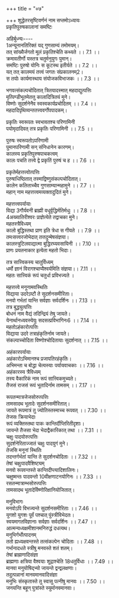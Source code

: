 +++
title = "०७"

+++
शुद्धेतरसृष्टिवर्णनं नाम सप्तमोऽध्यायः  
प्रकृतिपुरुषकालानां समष्टिः  
  
अहिर्बुध्न्यः----  
1अन्यूनानतिरिक्तं यद् गुणसाम्यं तमोमयम्।  
तत् सांख्यैर्जगतो मूलं प्रकृतिश्चेति कथ्यते ।। 7.1 ।।  
क्रमावतीर्णो यस्तत्र चतुर्मनुयुगः पुमान्।  
समष्टिः पुरुषो योनिः स कूटस्थ इतीर्यते ।। 7.2 ।।  
यत् तत् कालमयं तत्त्वं जगतः संप्रकालनम्2।  
स तयोः कार्यमास्थाय संयोजकविभाजकः ।। 7.3 ।।  
  
भगवत्संकल्पचोदितात् त्रितयादस्मात् महदाद्युत्पत्तिः  
मृत्पिण्डीभूतमेतत्तु कालादित्रितयं मुने।  
विष्णोः सुदर्शनेनैव स्वस्वकार्यप्रचोदितम् ।। 7.4 ।।  
महदादिपृथिव्यन्ततत्त्ववर्गोपपादकम्।  
  
प्रकृतिः स्वरूपतः स्वभावतश्च परिणामिनी  
पयोमृदादिवत् तत्र प्रकृतिः परिणामिनी ।। 7.5 ।।  

[^1]: अथ न्यूनातिरिक्तम् A B C E F; अथ मानातिरिक्तम् J  

[^2]: संप्रकारणम् J  
  
पुरुषः स्वरूपतोऽपरिणामी  
पुमानपरिणामी सन् संनिधानेन कारणम्।  
कालस्य प्रकृतिपुरुषपाचकत्वम्  
कालः पचति तत्त्वे द्वे प्रकृतिं पुरुषं च ह ।। 7.6 ।।  
  
प्रकृतेर्महत्तत्त्वोत्पत्तिः  
पुरुषाधिष्ठितात् तस्माद्विष्णुसंकल्पचोदितात्।  
कालेन कलिताच्चैव गुणसाम्यान्महामुने ।। 7.7 ।।  
महान् नाम महत्तत्त्वमव्यक्तादुदितं मुने।  
  
महत्तत्त्वपर्यायाः  
विद्या 3गौर्यवनी ब्राह्मी वधूर्वृद्धिर्मतिर्मधुः ।। 7.8 ।।  
4अख्यातिरीश्वरः प्राज्ञेत्येते तद्वाचका मुने।  
महतस्त्रैविध्यम्  
कालो बुद्धिस्तथा प्राण इति त्रेधा स गीयते ।। 7.9 ।।  
तमःसत्त्वरजोभेदात् तत्तदुन्मेषसंज्ञया।  
कालस्त्रुटिलवाद्यात्मा बुद्धिरघ्यवसायिनी ।। 7.10 ।।  
प्राणः प्रयतनाकार इत्येता महतो भिदाः।  
  
तत्र सात्त्विकस्य चातुर्विध्यम्  
धर्मो ज्ञानं विरागश्चाप्यैश्वर्यमिति संज्ञया।। 7.11 ।।  
महतः सात्त्विकं रूपं चतुर्धा प्रविभज्यते ।  

[^3]: गौर्युवती ब्रह्मा D.  

[^4]: इदमर्धं सर्वत्रैवमेव पठ्यते  
तामसस्यापि चातुर्विध्यम्  
5अधर्माज्ञानावैराग्यमनैश्वर्यं च तामसम् ।। 7.12 ।।  
  
महत्तत्त्वे मनूनामवस्थितिः  
विद्याया उदरेऽष्टौ ते सुदर्शनसमीरिताः।  
मनवो गर्भतां यान्ति सर्वज्ञाः सर्वदर्शिनः ।। 7.13 ।।  
तत्र बुद्ध्युत्पत्तिः  
बोधनं नाम वैद्यं तदिन्द्रियं तेषु जायते।  
येनार्थानध्यवस्येयुः सदसत्प्रविभागिनः6 ।। 7.14 ।।  
महतोऽहंकारोत्पत्तिः  
विद्याया उदरे तत्राहंकृतिर्नाम जायते।  
संकल्पाच्चोदिता विष्णोश्चोदितायाः सुदर्शनात् ।। 7.15 ।।  
  
अहंकारपर्यायाः  
अहंकारोऽभिमानश्च प्रजापतिरहंकृतिः।  
अभिमन्ता च बोद्धा चेत्यस्याः पर्यायवाचकाः ।। 7.16 ।।  
अहंकारस्य त्रैविध्यम्  
तस्य वैकारिकं नाम रूपं सात्त्विकमुच्यते।  
तैजसं राजसं रूपं भूतादिर्नाम तामसम् ।। 7.17 ।।  

[^5]: अधर्माज्ञानसामान्यम् D.  

[^6]: प्रविभागतः D.J.  
अहंकारस्य रूपभेदाः  
कामः क्रोधश्च लोभश्च मानश्चावमतिस्तृषा।  
इत्यहंकृतिरूपाणि दर्शितानि 7मुने तव ।। 7.18 ।।  
अहंकारे मनूनामवस्थितिः  
नानाविभवयुक्तायामुत्पन्नायामहंकृतौ।  
तदन्तर्गर्भमायाति मनूनां तच्चतुर्युगम् ।। 7.19 ।।  
अहंकारात् मनउत्पत्तिः  
सुदर्शनेरितं विष्णोराहंकारिकमिन्द्रियम्।  
मनो नाम मनूनां तज्जायते चिन्तनात्मकम् ।। 7.20 ।।  
मनस्वी बुद्धिमांश्चापि गर्भो मनुमयस्तथा।  
भूतादेः शब्दतन्मात्रोत्पत्तिः  
भूतादेः शब्दतन्मात्रं तामसादथ जायते ।। 7.21 ।।  
तस्मादाकाशोत्पत्तिः  
वियच्च शब्दतन्मात्राज्जायते शब्दलक्षणम्।  
आकाशस्य गुणकर्मणी  
शब्दैकगुणमाकाशमवकाशप्रदायि च ।। 7.22 ।।  
आकाशे मनूनां स्थितिः  
तदन्तर्गर्भतां यान्ति विष्णुसंकल्पचोदिताः।  

[^7]: महामुने D.  
मनवोऽष्टौ महाबुद्दे तदा वैकारिकात् पुनः ।। 7.23 ।।  
श्रोत्रवाचोरुत्पत्तिः  
श्रोत्रं वागिति विज्ञानकर्मेन्द्रिययुगं मुने।  
समीक्षयैव देवस्य मनुषु प्रतिजायते ।। 7.24 ।।  
मनूनां तद्वैशिष्ट्यम्  
श्रोत्रवानथ वाग्मी च गर्भो मनुमयस्तथा।  
अथ स्पर्शतन्मात्रोत्पत्तिः  
सुदर्शनेरिताद्विष्णोर्भूतादेः स्पर्शमात्रकम् ।। 7.25 ।।  
तस्माद्वायूत्पत्तिः  
जायते स्पर्शवान् वायुस्तस्मादपि च जायते।  
वायोः क्रियाभेदाः  
शोषणं 8प्रेरणं चेष्टा व्यूहनं च समूहनम्।। 7.26 ।।  
क्रियाभेदा इमे तस्माज्जायन्ते वायुतो मुने।  
त्वक्पाण्योरुत्पत्तिः  
वैकारिकादहंकारात् त्वक्पाणिद्वितयं मुने ।। 7.27 ।।  
ज्ञानकर्मेन्द्रियद्वन्द्वं संकल्पात् तस्य जायते।  
वायौ मनूनां स्थितिः  
तदन्तर्गर्भतां याति तदा मनुमयः पुमान् ।। 7.28 ।।  

[^8]: पोषणम् A B C E F J  
तेषां त्वक्पाणिवैशिष्ट्यम्  
चेष्टमानस्तदा गर्भो विष्णुसंकल्पचोदितः।  
त्वक्पाणिद्वयवानासीत् 9स्पर्शादानादिसिद्धये ।। 7.29 ।।  
  
रूपतन्मात्रजेजसोरुत्पत्तिः  
तामसादथ भूतादेः सुदर्शनसमीरितात्।  
जायते रूपमात्रं तु ज्योतिस्तस्माच्च रूपवत् ।। 7.30 ।।  
तेजसः क्रियाभेदाः  
रूपं व्यक्तिस्तथा पाकः कान्तिर्दीप्तिरितीदृशाः।  
जायन्ते तैजसा भेदा भेदाद्वैकारिकात् तथा ।। 7.31 ।।  
चक्षुः पादयोरुत्पत्तिः  
सुदर्शनेरिताज्जातं चक्षुः पादयुगं मुने।  
तेजसि मनूनां स्थितिः  
तदन्तर्गर्भतां यान्ति ते सुदर्शनचोदिताः ।। 7.32 ।।  
तेषां चक्षुःपादवैशिष्ट्यम्  
मनवो रूपवन्तस्ते कान्तिदीप्त्यादिशालिनः।  
चक्षुष्मन्तः पादवन्तो 10वीक्षणाटनयोगिनः ।। 7.33 ।।  
रसतन्मात्राम्भसोरुत्पत्तिः  
तामसादथ भूतादेर्विष्णोरिक्षानियोजितात्।  

[^9]: स्पर्शदानादि A B C D.  

[^10]: वीक्षणायन E.J.  
जायते रसमात्रं तु जायन्तेऽम्भांसि वै ततः ।। 7.34 ।।  
तत्क्रियाभेदाः  
जायन्तेऽथ गुणास्तेषां रसस्नेहद्रवादयः।  
रसनोपस्थेन्द्रियोत्पत्तिः  
अथ वैकारिकात् तस्माद् विष्णुसंकल्पचोदितात् ।। 7.35 ।।  
रसनोपस्थमित्येतज्जायते11 दृक्क्रियात्मकम्।  
अप्सु मनूनां स्थितिः  
तदन्तर्गर्भतां यान्ति विष्णुसंकल्पचोदिताः ।। 7.36 ।।  
मनवस्ते महाबुद्धे विष्णुकर्माधिकारिणः।  
तेषां रसनोपस्थवैशिष्ट्यम्  
सरसाः स्नेहवन्तश्च रुधिरादिद्रवान्विताः ।। 7.37 ।।  
जायन्ते रसनावन्तः पुंस्त्रीव्यञ्जनभेदिताः12।  
गन्धतन्मात्रमह्योरुत्पत्तिः  
सुदर्शनेरितात् तस्माद्भूतादेस्तदनन्तरम् ।। 7.38 ।।  
जायते गन्धनन्मात्रं तस्माद्गन्धवती मही।  
पार्थिवगुणभेदाः  
काठिन्यं गौरवं स्थैर्यमित्याद्याः पार्थिवा गुणाः ।। 7.39 ।।  

[^11]: इत्येतद् द्वन्द्वं ज्ञानकियात्मकम् A B C E F J  

[^12]:  भेदतः A B C E F; भेदिनः J  
घ्राणपाय्वोरुत्पत्तिः  
वैकारिकादहंकारात् सुदर्शनसमीरितात्।  
घ्राणं पायुरिति द्वन्द्वं ज्ञानकर्मात्मकं मुने ।। 7.40 ।।  
पृथिव्यां मनूनां स्थितिः  
13भुवस्ते गर्भतां यान्ति विष्णुसंकल्पचोदिताः।  
तेषां घ्राणपायुवैशिष्ट्यम्  
14गुरवः स्थिरसंघाता अस्थिदन्तादिसंयुताः ।। 7.41 ।।  
घ्राणवन्तः पायुमन्तः संपूर्णावयवा मुने।  
संकल्पाद्युत्पत्तिः  
संकल्पश्चैव संरम्भः प्राणाः पञ्चविधास्तथा ।। 7.42 ।।  
मनसोऽहंकृतेर्बुद्धेर्जायन्ते 15पूर्वमेव तु।  
एवं मनूनां सर्वावयवपूर्णता  
एवं संपूर्णसर्वाङ्गाः प्राणापानादिसंयुताः ।। 7.43 ।।  
सर्वेन्द्रिययुतास्तत्र देहिनो मनवो मुने।  
सृष्टिप्रलयकालयोस्तुल्यपरिमाणत्वम्  
यो यादृग्वर्णितः पूर्वं कालस्तत्प्रतिसंचरे ।। 7.44 ।।  

[^13]: J omits 3 lines from here  

[^14]: मनवः A B C E F.  

[^15]: पुनरेव तु J.  
सर्गे स एव विज्ञेयो वैष्णवैस्तत्त्वचिन्तकैः।  
16विद्याविपरिणामोऽयं सप्तधा वीक्षया हरेः ।। 7.45 ।।  
महाभूतानि तान्याहुर्विभागान् सप्तधा17 मुने।  
  
मनुविभागः  
मनवोऽपि विभज्यन्ते सुदर्शनसमीरिताः ।। 7.46 ।।  
युगशो युगशः पूर्वं पश्चात् पुंस्त्रीविभेदतः।  
स्वयमागतविज्ञानाः सर्वज्ञाः सर्वदर्शिनः ।। 7.47 ।।  
आत्मन्यध्यक्षमीशानमनिरुद्धं दधत्यथ।  
मनुभिर्गर्भोत्पादनम्  
ततो ह्यध्यक्षवन्तस्ते तत्संकल्पेन चोदिताः ।। 7.48 ।।  
गर्भानादधते स्त्रीषु मनवस्ते शतं शतम्।  
तेषां ब्राह्मणादिसंज्ञा  
ब्राह्मणाः क्षत्रिया वैश्वयाः शूद्राश्चेति 18धतुर्विधाः ।। 7.49 ।।  
मानवा मनुयोषिद्भ्यो जायन्ते द्वन्द्वलक्षणाः।  
तदुत्पन्नानां मानवमानवादिसंज्ञा  
मनुभिः संस्कृतास्ते तु स्वासु पत्नीषु मानवः ।। 7.50 ।।  
जनयन्ति बहून् पुत्रांस्ते स्युर्मानवमानवाः।  

[^16]:  विद्या परिणता सेयं विष्णुवीक्षया D  

[^17]: सप्त ये मुने D.  

[^18]: चतुः शतम् D  
तेषां भगवत्कैंकर्यकारित्वम्  
तेषां गोत्राण्यनेकानि यैरिदं सकलं ततम् ।। 7.51 ।।  
चातुर्वर्ण्यमया एते भगवत्कर्मकारिणः।  
भागवतकैंकर्यकारिणां मोक्षसंपत्तिः  
तेषां ये कर्म कुर्वन्ति साधवः शतवार्षिकम् ।। 7.52 ।।  
विवेकज्ञानमासाद्य ते विशन्ति हरिं परम्।  
अन्येषां संसारप्राप्तिः  
युगादियुगनिर्ह्रासाद्ये कर्मान्तरकारिणः ।। 7.53 ।।  
फलाभिध्यायिनो यान्ति तत्प्रसूतां गतिं तु ते।  
कर्महेतुकदेवादिसृष्टिः  
या सा सा विद्या पुरा प्रोक्ता मनुगर्भवती मुने ।। 7.54 ।।  
गर्भवत्येव सा देवान् नानागुणविभेदितान्।  
दैत्यदानवरक्षांसि गन्धर्वोरगकिंनरान् ।। 7.55 ।।  
इति नानाविधा योनीर्विष्णोः संकल्पचोदिता।  
स्वसंकल्पेन सृजति ते चान्यांस्तेऽपि चापरान् ।। 7.56 ।।  
मनुगर्भदशायां तु पितृदेवर्षिमानवाः19।  
इति सृष्टास्तया शश्वद्विद्याया ब्रह्मणा स्वयम् ।। 7.57 ।।  

[^19]: दानवाः E F J  
मनूनां देवादीनां च कूटस्थपुरुषव्यष्टिरूपत्वम्  
कूटस्थो यः पुरा प्रोक्तः पुमान् व्योम्नः 20परादधः।  
मनवो देवताद्याश्च तद्व्यष्ट्य इतीरिताः ।। 7.58 ।।  
जीवानां भगवद्विभूतित्वम्  
जीवभेदा मुने सर्वे विष्णुभूत्यंशकल्पिताः।  
महतो मेघात्मना परिणामः  
21अथ व्यक्तेषु मनुषु प्रजातेषु पुनः पुनः ।। 7.59 ।।  
22विद्यैवांशेन केनापि धेनुर्भवति शाश्वती।  
धेतुरित्युच्यते विद्या मेघभावमुपागता ।। 7.60 ।।  
पयः क्षरति वर्षाख्यमन्नादिपरिणामवत्।  
जीवानां ज्ञानभ्रंशहेतुकथनम्  
तत्तु वैद्यं पयः प्राश्य सर्वे मानवमानवाः ।। 7.61 ।।  
23ज्ञानभ्रंशं प्रपद्यन्ते सर्वज्ञाः स्वत एव ते।  
ततः शास्त्रप्रवृत्तिः  
ततः 24प्रवर्त्यते शास्त्रं मनुभिः पूर्वजैस्तदा ।। 7.62 ।।  
तदादिष्टेन मार्गेण ते यान्ति परमां गतिम्।  
लेशतः सृष्टिरुक्तेयं भूतेः शुद्धेतरा मुने ।। 7.63 ।।